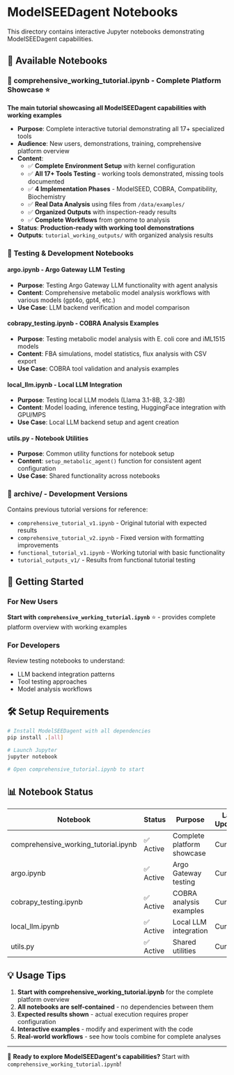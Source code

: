 # ModelSEEDagent Notebooks

This directory contains interactive Jupyter notebooks demonstrating ModelSEEDagent capabilities.

## 📖 Available Notebooks

### 🎯 **comprehensive_working_tutorial.ipynb** - Complete Platform Showcase ⭐
**The main tutorial showcasing all ModelSEEDagent capabilities with working examples**

- **Purpose**: Complete interactive tutorial demonstrating all 17+ specialized tools
- **Audience**: New users, demonstrations, training, comprehensive platform overview
- **Content**:
  - ✅ **Complete Environment Setup** with kernel configuration
  - ✅ **All 17+ Tools Testing** - working tools demonstrated, missing tools documented
  - ✅ **4 Implementation Phases** - ModelSEED, COBRA, Compatibility, Biochemistry
  - ✅ **Real Data Analysis** using files from `/data/examples/`
  - ✅ **Organized Outputs** with inspection-ready results
  - ✅ **Complete Workflows** from genome to analysis
- **Status**: **Production-ready with working tool demonstrations**
- **Outputs**: `tutorial_working_outputs/` with organized analysis results

### 🔬 **Testing & Development Notebooks**

#### **argo.ipynb** - Argo Gateway LLM Testing
- **Purpose**: Testing Argo Gateway LLM functionality with agent analysis
- **Content**: Comprehensive metabolic model analysis workflows with various models (gpt4o, gpt4, etc.)
- **Use Case**: LLM backend verification and model comparison

#### **cobrapy_testing.ipynb** - COBRA Analysis Examples
- **Purpose**: Testing metabolic model analysis with E. coli core and iML1515 models
- **Content**: FBA simulations, model statistics, flux analysis with CSV export
- **Use Case**: COBRA tool validation and analysis examples

#### **local_llm.ipynb** - Local LLM Integration
- **Purpose**: Testing local LLM models (Llama 3.1-8B, 3.2-3B)
- **Content**: Model loading, inference testing, HuggingFace integration with GPU/MPS
- **Use Case**: Local LLM backend setup and agent creation

#### **utils.py** - Notebook Utilities
- **Purpose**: Common utility functions for notebook setup
- **Content**: `setup_metabolic_agent()` function for consistent agent configuration
- **Use Case**: Shared functionality across notebooks

### 📁 **archive/** - Development Versions
Contains previous tutorial versions for reference:
- `comprehensive_tutorial_v1.ipynb` - Original tutorial with expected results
- `comprehensive_tutorial_v2.ipynb` - Fixed version with formatting improvements
- `functional_tutorial_v1.ipynb` - Working tutorial with basic functionality
- `tutorial_outputs_v1/` - Results from functional tutorial testing

## 🚀 Getting Started

### For New Users
**Start with `comprehensive_working_tutorial.ipynb`** ⭐ - provides complete platform overview with working examples

### For Developers
Review testing notebooks to understand:
- LLM backend integration patterns
- Tool testing approaches
- Model analysis workflows

## 🛠️ Setup Requirements

```bash
# Install ModelSEEDagent with all dependencies
pip install .[all]

# Launch Jupyter
jupyter notebook

# Open comprehensive_tutorial.ipynb to start
```

## 📊 Notebook Status

| Notebook | Status | Purpose | Last Updated |
|----------|--------|---------|--------------|
| comprehensive_working_tutorial.ipynb | ✅ Active | Complete platform showcase | Current |
| argo.ipynb | ✅ Active | Argo Gateway testing | Current |
| cobrapy_testing.ipynb | ✅ Active | COBRA analysis examples | Current |
| local_llm.ipynb | ✅ Active | Local LLM integration | Current |
| utils.py | ✅ Active | Shared utilities | Current |

## 💡 Usage Tips

1. **Start with comprehensive_working_tutorial.ipynb** for the complete platform overview
2. **All notebooks are self-contained** - no dependencies between them
3. **Expected results shown** - actual execution requires proper configuration
4. **Interactive examples** - modify and experiment with the code
5. **Real-world workflows** - see how tools combine for complete analyses

---

🧬 **Ready to explore ModelSEEDagent's capabilities?** Start with `comprehensive_working_tutorial.ipynb`!
